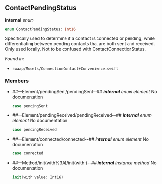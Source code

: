 ## ContactPendingStatus

**internal** *enum*

```swift
enum ContactPendingStatus: Int16
```

Specifically used to determine if a contact is connected or pending, while differentiating between pending contacts that are both sent and received. Only used locally. Not to be confused with ContactConnectionStatus.



*Found in:*

* `swaap/Models/ConnectionContact+Convenience.swift`


### Members



* ##--Element/pendingSent/pendingSent--##
	***internal*** *enum element*
	No documentation
	```swift
	case pendingSent
	```

* ##--Element/pendingReceived/pendingReceived--##
	***internal*** *enum element*
	No documentation
	```swift
	case pendingReceived
	```

* ##--Element/connected/connected--##
	***internal*** *enum element*
	No documentation
	```swift
	case connected
	```

* ##--Method/init(with%3A)/init(with:)--##
	***internal*** *instance method*
	No documentation
	```swift
	init(with value: Int16)
	```


